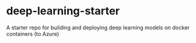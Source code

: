 # deep-learning-starter
A starter repo for building and deploying deep learning models on docker containers (to Azure)
